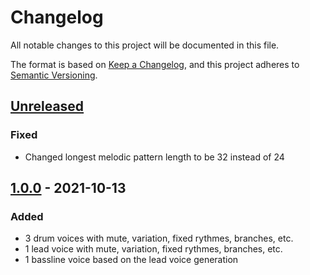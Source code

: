 # Changelog
All notable changes to this project will be documented in this file.

The format is based on [Keep a Changelog](https://keepachangelog.com/en/1.0.0/),
and this project adheres to [Semantic Versioning](https://semver.org/spec/v2.0.0.html).

## [Unreleased]

### Fixed
- Changed longest melodic pattern length to be 32 instead of 24

## [1.0.0] - 2021-10-13

### Added
- 3 drum voices with mute, variation, fixed rythmes, branches, etc.
- 1 lead voice with mute, variation, fixed rythmes, branches, etc.
- 1 bassline voice based on the lead voice generation

[Unreleased]: https://github.com/olivierlacan/keep-a-changelog/compare/v1.0.0...HEAD
[1.0.0]: https://github.com/olivierlacan/keep-a-changelog/releases/tag/v1.0.0
